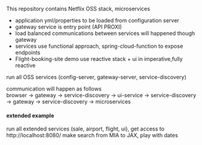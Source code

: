 This repository contains Netflix OSS stack, microservices 

- application yml/properties to be loaded from configuration server
- gateway service is entry point (API PROXI)
- load balanced communications between services will happened though gateway
- services use functional approach, spring-cloud-function to expose endpoints
- Flight-booking-site demo use reactive stack + ui in imperative,fully reactive
   

run all OSS services (config-server, gateway-server, service-discovery)

communication will happen as follows <br>
browser -> gateway -> service-discovery -> ui-service -> service-discovery -> gateway -> service-discovery -> microservices  
          
#### extended example 

run all extended services (sale, airport, flight, ui), get access to <br>
http://localhost:8080/
make search from MIA to JAX, play with dates